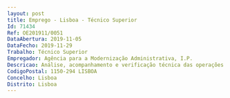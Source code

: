 ```yaml
--- 
layout: post
title: Emprego - Lisboa - Técnico Superior
Id: 71434
Ref: OE201911/0051
DataAbertura: 2019-11-05
DataFecho: 2019-11-29
Trabalho: Técnico Superior
Empregador: Agência para a Modernização Administrativa, I.P.
Descricao: Análise, acompanhamento e verificação técnica das operações de Modernização e Capacitação da Administração Pública (incluindo formação)  avaliação de candidaturas e emissão de pareceres  acompanhamento financeiro das operações aprovadas  verificações no local das operações aprovadas  avaliação de reprogramações e relatórios de execução e emissão de pareceres  atualização do sistema de informação  avaliação de pedidos de parecer prévio e emissão dos correspondentes pareceres, no âmbito da aplicação do Decreto  Lei n.º 107 2012, de 18 de maio (CTIC)
CodigoPostal: 1150-294 LISBOA
Concelho: Lisboa
Distrito: Lisboa
--- 
```

